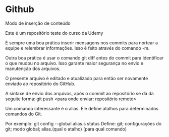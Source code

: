 # Github
Modo de inserção de conteúdo

Este é um repositório teste do curso da Udemy

É sempre uma boa prática inserir mensagens nos commits para nortear a equipe e relembrar informações. Isso é feito através do comando -m.

Outra boa prática é usar o comando git diff antes do commit para identificar o que mudou no arquivo. Isso garante maior segurança no envio e manutenção dos arquivos.

O presente arquivo é editado e atualizado para então ser novamente enviado ao repositório do GitHub.

A sintaxe de envio dos arquivos, após o commit ao repositório se dá da seguite forma:
git push <para onde enviar: repositório remoto> <branch atual>

Um comando interessante é o alias. Ele define atalhos para determinados comandos do Git.

Por exemplo: git config --global alias.s status
Define: git; configurações do git; modo global; alias.(qual o atalho) (para qual comando)
